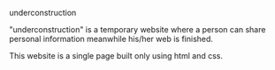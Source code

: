 underconstruction

"underconstruction" is a temporary website where a person can share personal information meanwhile his/her web is finished.

This website is a single page built only using html and css.

